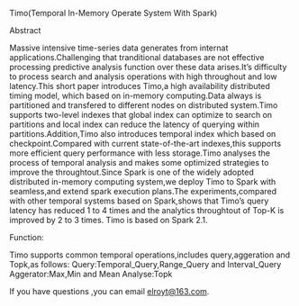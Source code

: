 Timo(Temporal In-Memory Operate System With Spark) 

Abstract

Massive intensive time-series data generates from internat applications.Challenging that tranditional databases are not effective processing predictive analysis function over these data arises.It’s difficulty to process search and analysis operations with high throughout and low latency.This short paper introduces Timo,a high availability distributed timing model, which based on in-memory computing.Data always is partitioned and transfered to different nodes on distributed system.Timo supports two-level indexes that global index can optimize to search on partitions and local index can reduce the latency of querying within partitions.Addition,Timo also introduces temporal index which based on checkpoint.Compared with current state-of-the-art indexes,this supports more efficient query performance with less storage.Timo analyses the process of temporal analysis and makes some optimized strategies to improve the throughtout.Since Spark is one of the widely adopted distributed in-memory computing system,we deploy Timo to Spark with seamless,and extend spark execution plans.The experiments,compared with other temporal systems based on Spark,shows that Timo’s query latency has reduced 1 to 4 times and the analytics throughtout of Top-K is improved by 2 to 3 times.
Timo is based on Spark 2.1.

Function:

Timo supports common temporal operations,includes query,aggeration and Topk,as follows:
Query:Temporal_Query,Range_Query and Interval_Query
Aggerator:Max,Min and Mean
Analyse:Topk

If you have questions ,you can email elroyt@163.com.
